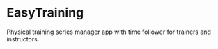 # EasyTraining
Physical training series manager app with time follower for trainers and instructors.
